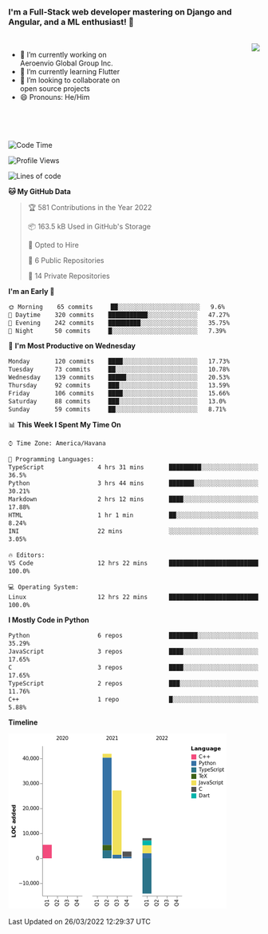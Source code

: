 ### I'm a Full-Stack web developer mastering on Django and Angular, and a ML enthusiast!  👋

<br/>

<img align="right" height="250"  src="https://media1.giphy.com/media/qgQUggAC3Pfv687qPC/giphy.gif?cid=ecf05e470ttfxgsj072btembitu1zn4ti3t3cdyg4jo5b3by&rid=giphy.gif&ct=g" />

 <div style="width:50%">
    <ul>
      <li>🔭 I’m currently working on Aeroenvio Global Group Inc.</li>
      <li>🌱 I’m currently learning Flutter</li>
      <li>👯 I’m looking to collaborate on open source projects</li>
      <li>😄 Pronouns: He/Him</li>
<!--       <li>⚡ Fun fact: I started my first professional project for a company as web dev without knowing any JS </li> -->
    </ul>
  </div>
  
<br/><br/><br/>


<!--START_SECTION:waka-->
![Code Time](http://img.shields.io/badge/Code%20Time-77%20hrs%2015%20mins-blue)

![Profile Views](http://img.shields.io/badge/Profile%20Views-0-blue)

![Lines of code](https://img.shields.io/badge/From%20Hello%20World%20I%27ve%20Written-71%20Thousand%20lines%20of%20code-blue)

**🐱 My GitHub Data** 

> 🏆 581 Contributions in the Year 2022
 > 
> 📦 163.5 kB Used in GitHub's Storage 
 > 
> 💼 Opted to Hire
 > 
> 📜 6 Public Repositories 
 > 
> 🔑 14 Private Repositories  
 > 
**I'm an Early 🐤** 

```text
🌞 Morning    65 commits     ██░░░░░░░░░░░░░░░░░░░░░░░   9.6% 
🌆 Daytime    320 commits    ███████████░░░░░░░░░░░░░░   47.27% 
🌃 Evening    242 commits    █████████░░░░░░░░░░░░░░░░   35.75% 
🌙 Night      50 commits     █░░░░░░░░░░░░░░░░░░░░░░░░   7.39%

```
📅 **I'm Most Productive on Wednesday** 

```text
Monday       120 commits    ████░░░░░░░░░░░░░░░░░░░░░   17.73% 
Tuesday      73 commits     ██░░░░░░░░░░░░░░░░░░░░░░░   10.78% 
Wednesday    139 commits    █████░░░░░░░░░░░░░░░░░░░░   20.53% 
Thursday     92 commits     ███░░░░░░░░░░░░░░░░░░░░░░   13.59% 
Friday       106 commits    ████░░░░░░░░░░░░░░░░░░░░░   15.66% 
Saturday     88 commits     ███░░░░░░░░░░░░░░░░░░░░░░   13.0% 
Sunday       59 commits     ██░░░░░░░░░░░░░░░░░░░░░░░   8.71%

```


📊 **This Week I Spent My Time On** 

```text
⌚︎ Time Zone: America/Havana

💬 Programming Languages: 
TypeScript               4 hrs 31 mins       █████████░░░░░░░░░░░░░░░░   36.5% 
Python                   3 hrs 44 mins       ███████░░░░░░░░░░░░░░░░░░   30.21% 
Markdown                 2 hrs 12 mins       ████░░░░░░░░░░░░░░░░░░░░░   17.88% 
HTML                     1 hr 1 min          ██░░░░░░░░░░░░░░░░░░░░░░░   8.24% 
INI                      22 mins             ░░░░░░░░░░░░░░░░░░░░░░░░░   3.05%

🔥 Editors: 
VS Code                  12 hrs 22 mins      █████████████████████████   100.0%

💻 Operating System: 
Linux                    12 hrs 22 mins      █████████████████████████   100.0%

```

**I Mostly Code in Python** 

```text
Python                   6 repos             ████████░░░░░░░░░░░░░░░░░   35.29% 
JavaScript               3 repos             ████░░░░░░░░░░░░░░░░░░░░░   17.65% 
C                        3 repos             ████░░░░░░░░░░░░░░░░░░░░░   17.65% 
TypeScript               2 repos             ███░░░░░░░░░░░░░░░░░░░░░░   11.76% 
C++                      1 repo              █░░░░░░░░░░░░░░░░░░░░░░░░   5.88%

```


**Timeline**

![Chart not found](https://raw.githubusercontent.com/dfg-98/dfg-98/main/charts/bar_graph.png) 


 Last Updated on 26/03/2022 12:29:37 UTC
<!--END_SECTION:waka-->

